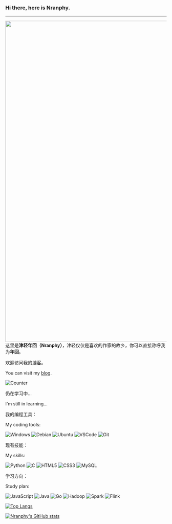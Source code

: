 ### Hi there, here is Nranphy.

* * *

<a href="https://ichigoproduction.com/chara/ruby.html">
    <img src="https://ichigoproduction.com/core_sys/images/contents/00000007/block/00000018/00000030.png" align="right" height="1000px">
</a>

这里是**津轻年回（Nranphy）**，津轻仅仅是喜欢的作家的故乡，你可以直接称呼我为**年回**。

欢迎访问我的[博客](https://blog.nranp.com)。

You can visit my [blog](https://blog.nranp.com).

![Counter](https://count.getloli.com/get/@Nranphy?theme=rule34)

仍在学习中...

I'm still in learning...

我的编程工具：

My coding tools:


![Windows](https://img.shields.io/badge/-Windows-0078D6?style=flat-square&logo=Windows&logoColor=fff) ![Debian](https://img.shields.io/badge/-Debian-A81D33?style=flat-square&logo=Debian&logoColor=fff) ![Ubuntu](https://img.shields.io/badge/-Ubuntu-E95420?style=flat-square&logo=Ubuntu&logoColor=fff) ![VSCode](https://img.shields.io/badge/-VSCode-007ACC?style=flat-square&logo=visualstudiocode&logoColor=fff) ![Git](https://img.shields.io/badge/-Git-F05032?style=flat-square&logo=git&logoColor=fff)

现有技能：

My skills:

![Python](https://img.shields.io/badge/-Python-3776AB?style=flat-square&logo=Python&logoColor=fff) ![C](https://img.shields.io/badge/-C-A8B9CC?style=flat-square&logo=C&logoColor=fff) ![HTML5](https://img.shields.io/badge/-HTML5-E34F26?style=flat-square&logo=HTML5&logoColor=fff) ![CSS3](https://img.shields.io/badge/-CSS3-1572B6?style=flat-square&logo=CSS3&logoColor=fff) ![MySQL](https://img.shields.io/badge/-MySQL-4479A1?style=flat-square&logo=MySQL&logoColor=fff) 

学习方向：

Study plan:

![JavaScript](https://img.shields.io/badge/-JavaScript-F7DF1E?style=flat-square&logo=JavaScript&logoColor=fff) ![Java](https://img.shields.io/badge/-Java-orange?style=flat-square&logo=Java&logoColor=fff) ![Go](https://img.shields.io/badge/-Go-00ADD8?style=flat-square&logo=Go&logoColor=fff)
![Hadoop](https://img.shields.io/badge/-Hadoop-66CCFF?style=flat-square&logo=ApacheHadoop&logoColor=fff) ![Spark](https://img.shields.io/badge/-Spark-E25A1C?style=flat-square&logo=ApacheSpark&logoColor=fff) ![Flink](https://img.shields.io/badge/-Flink-E6526F?style=flat-square&logo=ApacheFlink&logoColor=fff)

[![Top Langs](https://github-readme-stats.vercel.app/api/top-langs/?username=Nranphy&theme=tokyonight)](https://github.com/Nranphy)

[![Nranphy's GitHub stats](https://github-readme-stats.vercel.app/api?username=Nranphy&show_icons=true&theme=tokyonight)](https://github.com/Nranphy)
